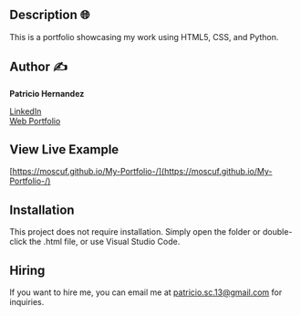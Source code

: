 ## Description 🌐

This is a portfolio showcasing my work using HTML5, CSS, and Python.

## Author ✍️
**Patricio Hernandez**

[LinkedIn](https://www.linkedin.com/in/patricio-sleeping-forest/)  
[Web Portfolio](https://midominio.es/)

## View Live Example
[https://moscuf.github.io/My-Portfolio-/](https://moscuf.github.io/My-Portfolio-/)

## Installation
This project does not require installation. Simply open the folder or double-click the .html file, or use Visual Studio Code.

## Hiring
If you want to hire me, you can email me at [patricio.sc.13@gmail.com](mailto:patricio.sc.13@gmail.com) for inquiries.

